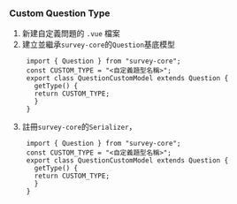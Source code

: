 ### Custom Question Type

1. 新建自定義問題的 ```.vue``` 檔案
2. 建立並繼承```survey-core```的```Question```基底模型
   ```
    import { Question } from "survey-core";
    const CUSTOM_TYPE = "<自定義題型名稱>"; 
    export class QuestionCustomModel extends Question {
      getType() {
      return CUSTOM_TYPE;
      }
    }
   ```
3. 註冊```survey-core```的```Serializer```，
   ```
    import { Question } from "survey-core";
    const CUSTOM_TYPE = "<自定義題型名稱>"; 
    export class QuestionCustomModel extends Question {
      getType() {
      return CUSTOM_TYPE;
      }
    }
   ``` 
